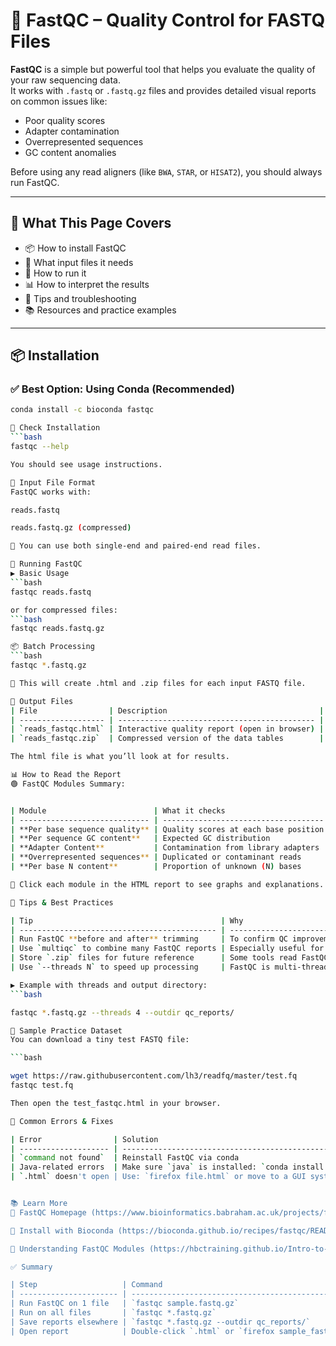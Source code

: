 # 🧪 FastQC – Quality Control for FASTQ Files

**FastQC** is a simple but powerful tool that helps you evaluate the quality of your raw sequencing data.  
It works with `.fastq` or `.fastq.gz` files and provides detailed visual reports on common issues like:

- Poor quality scores
- Adapter contamination
- Overrepresented sequences
- GC content anomalies

Before using any read aligners (like `BWA`, `STAR`, or `HISAT2`), you should always run FastQC.

---

## 🧾 What This Page Covers

- 📦 How to install FastQC
- 📁 What input files it needs
- 🚀 How to run it
- 📊 How to interpret the results
- 🧠 Tips and troubleshooting
- 📚 Resources and practice examples

---

## 📦 Installation

### ✅ Best Option: Using Conda (Recommended)

```bash
conda install -c bioconda fastqc

🧪 Check Installation
```bash
fastqc --help

You should see usage instructions.

📁 Input File Format
FastQC works with:

reads.fastq

reads.fastq.gz (compressed)

📌 You can use both single-end and paired-end read files.

🚀 Running FastQC
▶️ Basic Usage
```bash
fastqc reads.fastq

or for compressed files:
```bash
fastqc reads.fastq.gz

📦 Batch Processing
```bash
fastqc *.fastq.gz

🔁 This will create .html and .zip files for each input FASTQ file.

📁 Output Files
| File                | Description                                  |
| ------------------- | -------------------------------------------- |
| `reads_fastqc.html` | Interactive quality report (open in browser) |
| `reads_fastqc.zip`  | Compressed version of the data tables        |

The html file is what you’ll look at for results.

📊 How to Read the Report
🟢 FastQC Modules Summary:


| Module                        | What it checks                       | Tip                                   |
| ----------------------------- | ------------------------------------ | ------------------------------------- |
| **Per base sequence quality** | Quality scores at each base position | ✅ Should be mostly green              |
| **Per sequence GC content**   | Expected GC distribution             | ⚠️ Species-specific                   |
| **Adapter Content**           | Contamination from library adapters  | ❌ Remove with Trimmomatic or Cutadapt |
| **Overrepresented sequences** | Duplicated or contaminant reads      | Investigate the sequence              |
| **Per base N content**        | Proportion of unknown (N) bases      | Should be near 0                      |

🧠 Click each module in the HTML report to see graphs and explanations.

🧠 Tips & Best Practices

| Tip                                          | Why                                     |
| -------------------------------------------- | --------------------------------------- |
| Run FastQC **before and after** trimming     | To confirm QC improvement               |
| Use `multiqc` to combine many FastQC reports | Especially useful for dozens of samples |
| Store `.zip` files for future reference      | Some tools read FastQC data             |
| Use `--threads N` to speed up processing     | FastQC is multi-threaded                |

▶️ Example with threads and output directory:
```bash

fastqc *.fastq.gz --threads 4 --outdir qc_reports/

🧪 Sample Practice Dataset
You can download a tiny test FASTQ file:

```bash

wget https://raw.githubusercontent.com/lh3/readfq/master/test.fq
fastqc test.fq

Then open the test_fastqc.html in your browser.

🧰 Common Errors & Fixes

| Error                | Solution                                                              |
| -------------------- | --------------------------------------------------------------------- |
| `command not found`  | Reinstall FastQC via conda                                            |
| Java-related errors  | Make sure `java` is installed: `conda install -c conda-forge openjdk` |
| `.html` doesn't open | Use: `firefox file.html` or move to a GUI system                      |


📚 Learn More
🔗 FastQC Homepage (https://www.bioinformatics.babraham.ac.uk/projects/fastqc/)

🐍 Install with Bioconda (https://bioconda.github.io/recipes/fastqc/README.html)

📖 Understanding FastQC Modules (https://hbctraining.github.io/Intro-to-rnaseq-hpc-O2/lessons/02_fastqc.html)

✅ Summary

| Step                   | Command                                              |
| ---------------------- | ---------------------------------------------------- |
| Run FastQC on 1 file   | `fastqc sample.fastq.gz`                             |
| Run on all files       | `fastqc *.fastq.gz`                                  |
| Save reports elsewhere | `fastqc *.fastq.gz --outdir qc_reports/`             |
| Open report            | Double-click `.html` or `firefox sample_fastqc.html` |






